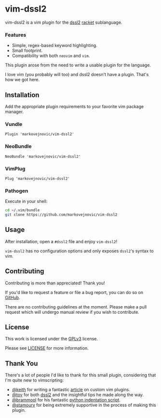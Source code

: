 # vim-dssl2

vim-dssl2 is a vim plugin for the [dssl2](https://github.com/tov/dssl2)
[racket](https://racket-lang.org/) sublanguage.

### Features

* Simple, regex-based keyword highlighting.
* Small footprint.
* Compatibility with both `neovim` and `vim`.

This plugin arose from the need to write a usable plugin for the language.

I love vim (you probably will too) and dssl2 doesn't have a plugin. That's how
we got here.

## Installation

Add the appropriate plugin requirements to your favorite vim package manager.

### Vundle

```vim
Plugin 'markovejnovic/vim-dssl2'
```

### NeoBundle

```vim
NeoBundle 'markovejnovic/vim-dssl2'
```

### VimPlug

```vim
Plug 'markovejnovic/vim-dssl2'
```

### Pathogen

Execute in your shell:

```bash
cd ~/.vim/bundle
git clone https://github.com/markovejnovic/vim-dssl2
```

## Usage

After installation, open a `#dssl2` file and enjoy `vim-dssl2`!

`vim-dssl2` has no configuration options and only exposes `dssl2`'s syntax to
vim.

## Contributing

Contributing is more than appreciated! Thank you!

If you'd like to request a feature or file a bug report, you can do so on
[GitHub](https://github.com/markovejnovic/vim-dssl2/issues).

There are no contributing guidelines at the moment. Please make a pull request
which will undergo manual review if you wish to contribute.

## License

This work is licensed under the
[GPLv3](https://www.gnu.org/licenses/gpl-3.0.en.html) license.

Please see [LICENSE](https://github.com/markovejnovic/vim-dssl2/master/LICENSE)
for more information.

## Thank You

There's a lot of people I'd like to thank for this small plugin, considering
that I'm quite new to vimscripting:
* [@keith](https://github.com/keith) for writing a fantastic
[article](https://thoughtbot.com/blog/writing-vim-syntax-plugins) on custom vim
plugins.
* [@tov](https://github.com/tov/) for both
[dssl2](https://github.com/tov/dssl2) and the insightful tips he made along the
way.
* [@brammool](https://github.com/brammool) for his fantastic
[python indentation script](https://github.com/vim/vim/blob/master/runtime/indent/python.vim).
* [@stamourv](https://github.com/stamourv) for being extremely supportive in
the process of making this plugin.
